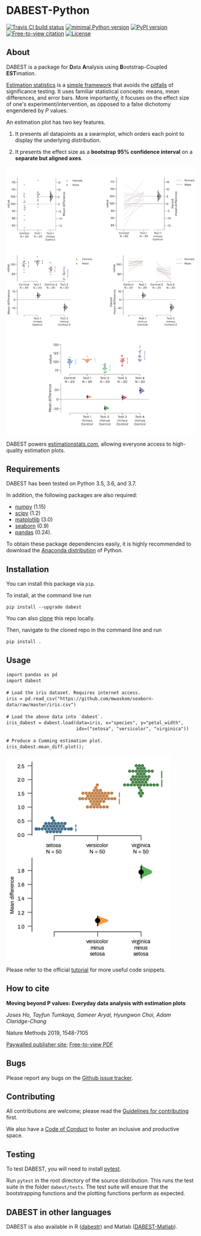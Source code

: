 # DABEST-Python
[![Travis CI build status](https://travis-ci.org/ACCLAB/DABEST-python.svg?branch=master)](https://travis-ci.org/ACCLAB/DABEST-python)
[![minimal Python version](https://img.shields.io/badge/Python%3E%3D-3.5-6666ff.svg)](https://www.anaconda.com/distribution/)
[![PyPI version](https://badge.fury.io/py/dabest.svg)](https://badge.fury.io/py/dabest)
[![Free-to-view citation](https://zenodo.org/badge/DOI/10.1038/s41592-019-0470-3.svg)](https://rdcu.be/bHhJ4)
[![License](https://img.shields.io/badge/License-BSD%203--Clause--Clear-orange.svg)](https://spdx.org/licenses/BSD-3-Clause-Clear.html)

## About

DABEST is a package for **D**ata **A**nalysis using **B**ootstrap-Coupled **EST**imation.

[Estimation statistics](https://en.wikipedia.org/wiki/Estimation_statistics) is a [simple framework](https://thenewstatistics.com/itns/) that avoids the [pitfalls](https://www.nature.com/articles/nmeth.3288) of significance testing. It uses familiar statistical concepts: means, mean differences, and error bars. More importantly, it focuses on the effect size of one's experiment/intervention, as opposed to a false dichotomy engendered by *P* values.

An estimation plot has two key features.

1. It presents all datapoints as a swarmplot, which orders each point to display the underlying distribution.

2. It presents the effect size as a **bootstrap 95% confidence interval** on a **separate but aligned axes**.

![The five kinds of estimation plots](docs/source/_images/showpiece.png?raw=true "The five kinds of estimation plots.")

DABEST powers [estimationstats.com](https://www.estimationstats.com/), allowing everyone access to high-quality estimation plots.

## Requirements

DABEST has been tested on Python 3.5, 3.6, and 3.7.

In addition, the following packages are also required:
- [numpy](https://www.numpy.org) (1.15)
- [scipy](https://www.scipy.org) (1.2)
- [matplotlib](https://www.matplotlib.org) (3.0)
- [seaborn](https://seaborn.pydata.org) (0.9)
- [pandas](https://pandas.pydata.org) (0.24).

To obtain these package dependencies easily, it is highly recommended to download the [Anaconda distribution](https://www.continuum.io/downloads) of Python.

## Installation

You can install this package via `pip`.

To install, at the command line run
<!-- ```shell
conda config --add channels conda-forge
conda install dabest
```
or -->
```shell
pip install --upgrade dabest
```
You can also [clone](https://help.github.com/articles/cloning-a-repository) this repo locally.

Then, navigate to the cloned repo in the command line and run

```shell
pip install .
```

## Usage

```python3
import pandas as pd
import dabest

# Load the iris dataset. Requires internet access.
iris = pd.read_csv("https://github.com/mwaskom/seaborn-data/raw/master/iris.csv")

# Load the above data into `dabest`.
iris_dabest = dabest.load(data=iris, x="species", y="petal_width",
                          idx=("setosa", "versicolor", "virginica"))

# Produce a Cumming estimation plot.
iris_dabest.mean_diff.plot();
```
![A Cumming estimation plot of petal width from the iris dataset](https://github.com/ACCLAB/DABEST-python/blob/master/iris.png)

Please refer to the official [tutorial](https://acclab.github.io/DABEST-python-docs/tutorial.html) for more useful code snippets.


## How to cite

**Moving beyond P values: Everyday data analysis with estimation plots**

*Joses Ho, Tayfun Tumkaya, Sameer Aryal, Hyungwon Choi, Adam Claridge-Chang*

Nature Methods 2019, 1548-7105

[Paywalled publisher site](https://www.nature.com/articles/s41592-019-0470-3); [Free-to-view PDF](https://rdcu.be/bHhJ4)


## Bugs

Please report any bugs on the [Github issue tracker](https://github.com/ACCLAB/DABEST-python/issues/new).


## Contributing

All contributions are welcome; please read the [Guidelines for contributing](https://github.com/ACCLAB/DABEST-python/blob/master/CONTRIBUTING.md) first.

We also have a [Code of Conduct](https://github.com/ACCLAB/DABEST-python/blob/master/CODE_OF_CONDUCT.md) to foster an inclusive and productive space.


## Testing

To test DABEST, you will need to install [pytest](https://docs.pytest.org/en/latest).

Run `pytest` in the root directory of the source distribution. This runs the test suite in the folder `dabest/tests`. The test suite will ensure that the bootstrapping functions and the plotting functions perform as expected.


## DABEST in other languages

DABEST is also available in R ([dabestr](https://github.com/ACCLAB/dabestr)) and Matlab ([DABEST-Matlab](https://github.com/ACCLAB/DABEST-Matlab)).

